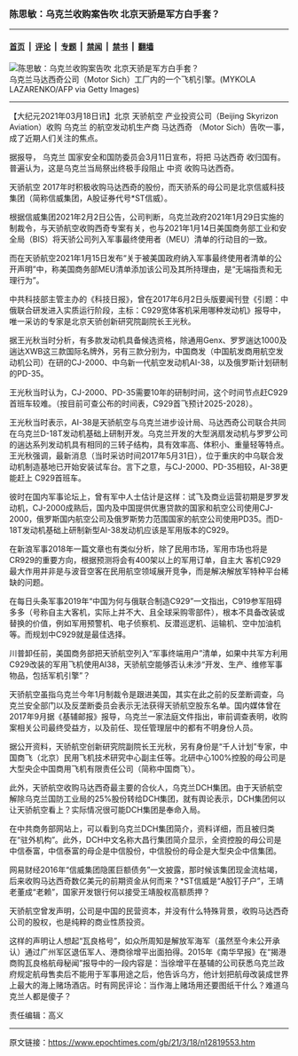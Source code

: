 ### 陈思敏：乌克兰收购案告吹 北京天骄是军方白手套？

---

#### [首页](../../../..?n12819553) &nbsp;|&nbsp; [评论](../../../../../epoch-comment?n12819553) &nbsp;|&nbsp; [专题](../../../../../epoch-special?n12819553) &nbsp;|&nbsp; [禁闻](../../../../../epoch-news?n12819553) &nbsp;|&nbsp; [禁书](../../../../../books?n12819553) &nbsp;|&nbsp; [翻墙](https://github.com/gfw-breaker/nogfw/blob/master/README.md?n12819553)


<div><img alt="陈思敏：乌克兰收购案告吹 北京天骄是军方白手套？" class="attachment-djy_600_400 size-djy_600_400 wp-post-image" src="https://i.epochtimes.com/assets/uploads/2021/03/GettyImages-56716645-1-600x400.jpeg"/>
<div class="caption">
 乌克兰马达西奇公司（Motor Sich）工厂内的一个飞机引擎。(MYKOLA LAZARENKO/AFP via Getty Images)
</div></div><hr/><div class="post_content" id="artbody" itemprop="articleBody">
 <!-- article content begin -->
 <p>
  【大纪元2021年03月18日讯】北京
  <ok href="https://www.epochtimes.com/gb/tag/%E5%A4%A9%E9%AA%84%E8%88%AA%E7%A9%BA.html">
   天骄航空
  </ok>
  产业投资公司（Beijing Skyrizon Aviation）收购
  <ok href="https://www.epochtimes.com/gb/tag/%E4%B9%8C%E5%85%8B%E5%85%B0.html">
   乌克兰
  </ok>
  的航空发动机生产商
  <ok href="https://www.epochtimes.com/gb/tag/%E9%A9%AC%E8%BE%BE%E8%A5%BF%E5%A5%87.html">
   马达西奇
  </ok>
  （Motor Sich）告吹一事，成了近期人们关注的焦点。
 </p>
 <p>
  据报导，
  <ok href="https://www.epochtimes.com/gb/tag/%E4%B9%8C%E5%85%8B%E5%85%B0.html">
   乌克兰
  </ok>
  国家安全和国防委员会3月11日宣布，将把
  <ok href="https://www.epochtimes.com/gb/tag/%E9%A9%AC%E8%BE%BE%E8%A5%BF%E5%A5%87.html">
   马达西奇
  </ok>
  收归国有。普遍认为，这是乌克兰当局祭出终极手段阻止
  <ok href="https://www.epochtimes.com/gb/tag/%E4%B8%AD%E8%B5%84.html">
   中资
  </ok>
  收购马达西奇。
 </p>
 <p>
  <ok href="https://www.epochtimes.com/gb/tag/%E5%A4%A9%E9%AA%84%E8%88%AA%E7%A9%BA.html">
   天骄航空
  </ok>
  2017年时积极收购马达西奇的股份，而天骄系的母公司是北京信威科技集团（简称信威集团，A股证券代号*ST信威）。
 </p>
 <p>
  根据信威集团2021年2月2日公告，公司判断，乌克兰政府2021年1月29日实施的制裁令，与天骄航空收购西奇专案有关，也与2021年1月14日美国商务部工业和安全局（BIS）将天骄公司列入军事最终使用者（MEU）清单的行动目的一致。
 </p>
 <p>
  而在天骄航空2021年1月15日发布“关于被美国政府纳入军事最终使用者清单的公开声明”中，称美国商务部MEU清单添加该公司及其所持理由，是“无端指责和无理行为”。
 </p>
 <p>
  中共科技部主管主办的《科技日报》，曾在2017年6月2日头版要闻刊登《引题：中俄联合研发进入实质运行阶段，主标：C929宽体客机采用哪种发动机》报导中，唯一采访的专家是北京天骄创新研究院副院长王光秋。
 </p>
 <p>
  据王光秋当时分析，有多款发动机具备候选资格，除通用Genx、罗罗遄达1000及遄达XWB这三款国际名牌外，另有三款分别为，中国商发（中国航发商用航空发动机公司）在研的CJ-2000、中乌新一代航空发动机AI-38，以及俄罗斯计划研制的PD-35。
 </p>
 <p>
  王光秋当时认为，CJ-2000、PD-35需要10年的研制时间，这个时间节点赶C929首班车较难。（按目前可查公布的时间表，C929首飞预计2025-2028）。
 </p>
 <p>
  王光秋当时表示，AI-38是天骄航空与乌克兰进步设计局、马达西奇公司联合共同在乌克兰D-18T发动机基础上研制开发。乌克兰开发的大型涡扇发动机与罗罗公司的遄达系列发动机具有相同的三转子结构，具有效率高、体积小、重量轻等特点。王光秋强调，最新消息（当时采访时间2017年5月31日），位于重庆的中乌联合发动机制造基地已开始安装试车台。言下之意，与CJ-2000、PD-35相较，AI-38更能赶上 C929首班车。
 </p>
 <p>
  彼时在国内军事论坛上，曾有军中人士估计是这样：试飞及商业运营初期是罗罗发动机，CJ-2000成熟后，国内及中国提供优惠贷款的国家和航空公司使用CJ-2000，俄罗斯国内航空公司及俄罗斯势力范围国家的航空公司使用PD35。而D-18T发动机基础上研制新型AI-38发动机应该是军用版本的C929。
 </p>
 <p>
  在新浪军事2018年一篇文章也有类似分析，除了民用市场，军用市场也将是CR929的重要方向，根据预测将会有400架以上的军用订单，自主大
  <ok href="https://www.epochtimes.com/gb/tag/%E5%AE%A2%E6%9C%BAc929.html">
   客机C929
  </ok>
  最大作用并非是与波音空客在民用航空领域展开竞争，而是解决解放军特种平台稀缺的问题。
 </p>
 <p>
  在每日头条军事2019年“中国为何与俄联合制造C929”一文指出，C919参军阻碍多多（号称自主大客机，实际上并不大、且全球采购零部件），根本不具备改装或替换的价值，例如军用预警机、电子侦察机、反潜巡逻机、运输机、空中加油机等。而规划中C929就是最佳选择。
 </p>
 <p>
  川普卸任前，美国商务部把天骄航空列入“军事终端用户”清单，如果中共军方利用C929改装的军用飞机使用AI38，天骄航空能够否认未涉“开发、生产、维修军事物品，包括军机引擎”？
 </p>
 <p>
  天骄航空虽指乌克兰今年1月制裁令是跟进美国，其实在此之前的反垄断调查，乌克兰安全部门以及反垄断委员会表示无法获得天骄航空股东名单。国内媒体曾在2017年9月据《基辅邮报》报导，乌克兰一家法庭文件指出，审前调查表明，收购案相关公司最终受益方，以及前任、现任管理层中的都有不明身份人员。
 </p>
 <p>
  据公开资料，天骄航空创新研究院副院长王光秋，另有身份是“千人计划”专家，中国商飞（北京）民用飞机技术研究中心副主任等。北研中心100%控股的母公司是大型央企中国商用飞机有限责任公司（简称中国商飞）。
 </p>
 <p>
  此外，天骄航空收购马达西奇最主要的合伙人，乌克兰DCH集团。由于天骄航空解除乌克兰国防工业局的25%股份转给DCH集团，就有舆论表示，DCH集团何以让天骄航空看上？实际情况很可能DCH集团是奉命入局。
 </p>
 <p>
  在中共商务部网站上，可以看到乌克兰DCH集团简介，资料详细，而且被归类在“驻外机构”。此外，DCH中文名称大昌行集团简介显示，全资控股的母公司是中信泰富，中信泰富的母企是中信股份，中信股份的母企是大型央企中信集团。
 </p>
 <p>
  网易财经2016年“信威集团隐匿巨额债务”一文披露，那时候该集团现金流枯竭，后来收购马达西奇数亿美元的前期资金从何而来？*ST信威是“A股钉子户”，王靖老董成“老赖”，国家开发银行何以接受王靖股权高额质押？
 </p>
 <p>
  天骄航空曾发声明，公司是中国的民营资本，并没有什么特殊背景，收购马达西奇公司的股权，也是纯粹的商业性质投资。
 </p>
 <p>
  这样的声明让人想起“瓦良格号”，如众所周知是解放军海军（虽然至今未公开承认）通过广州军区退伍军人、港商徐增平出面拍得。2015年《南华早报》在“揭港商购瓦良格航母秘闻”报导中的一段内容是：当徐增平在基辅的公司获悉乌克兰政府规定航母售卖后不能用于军事用途之后，他告诉乌方，他计划把航母改装成世界上最大的海上赌场酒店。时有网民评论：当作海上赌场用还要图纸干什么？难道乌克兰人都是傻子？
 </p>
 <p>
  责任编辑：高义
 </p>
 <!-- article content end -->
 <div id="below_article_ad">
 </div>
</div>


---

原文链接：https://www.epochtimes.com/gb/21/3/18/n12819553.htm